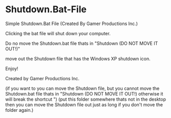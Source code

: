 # Shutdown.Bat-File
Simple Shutdown.Bat File
(Created By Gamer Productions Inc.)

Clicking the bat file will shut down your computer.

Do no move the Shutdown.bat file thats in "Shutdown (DO NOT MOVE IT OUT!)"

move out the Shutdown file that has the Windows XP shutdown icon.

Enjoy!

Created by Gamer Productions Inc.


(if you want to you can move the Shutdown file, but you cannot move the Shutdown.bat file thats in "Shutdown (DO NOT MOVE IT OUT!) otherwise it will break the shortcut ")
(put this folder somewhere thats not in the desktop then you can move the Shutdown file out just as long if you don't move the folder again.)
